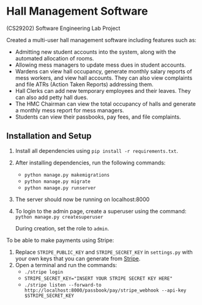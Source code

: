 # Hall Management Software
(CS29202) Software Engineering Lab Project

Created a multi-user hall management software including features such as:
 - Admitting new student accounts into the system, along with the automated allocation of rooms.
 - Allowing mess managers to update mess dues in student accounts.
 - Wardens can view hall occupancy, generate monthly salary reports of mess workers, and view hall accounts. They can also view complaints and file ATRs (Action Taken Reports) addressing them.
 -  Hall Clerks can add new temporary employees and their leaves. They can also add petty hall dues.
 - The HMC Chairman can view the total occupancy of halls and generate a monthly mess report for mess managers.
 - Students can view their passbooks, pay fees, and file complaints.
## Installation and Setup
1. Install all dependencies using `pip install -r requirements.txt`.
2. After installing dependencies, run the following commands:
	- `python manage.py makemigrations`
	 - `python manage.py migrate`
	 - `python manage.py runserver`
3. The server should now be running on localhost:8000
4. To login to the admin page, create a superuser using the command:
	`python manage.py createsuperuser`
  
	During creation, set the role to `admin`.

To be able to make payments using Stripe:
1. Replace `STRIPE_PUBLIC_KEY` and `STRIPE_SECRET_KEY` in `settings.py` with your own keys that you can generate from [Stripe](https://stripe.com/).
2. Open a terminal and run the commands:
   - `./stripe login`
   - `STRIPE_SECRET_KEY="INSERT YOUR STRIPE SECRET KEY HERE"`
   - `./stripe listen --forward-to http://localhost:8000/passbook/pay/stripe_webhook --api-key $STRIPE_SECRET_KEY`
